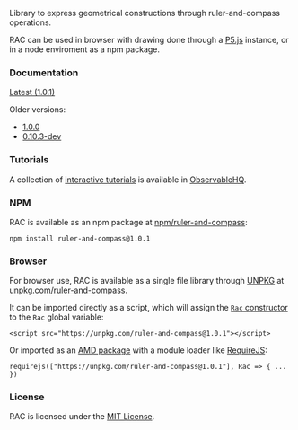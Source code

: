 Library to express geometrical constructions through ruler-and-compass operations.

RAC can be used in browser with drawing done through a [P5.js](https://p5js.org/) instance, or in a node enviroment as a npm package.


### Documentation

[Latest (1.0.1)](./documentation/latest/)

Older versions:
+ [1.0.0](./documentation/1.0.0/)
+ [0.10.3-dev](./documentation/0.10.3-dev/)



### Tutorials

A collection of [interactive tutorials](https://observablehq.com/@lopsae/rac-tutorial-home) is available in [ObservableHQ](https://observablehq.com/).



### NPM

RAC is available as an npm package at [npm/ruler-and-compass](https://www.npmjs.com/package/ruler-and-compass):
```
npm install ruler-and-compass@1.0.1
```



### Browser

For browser use, RAC is available as a single file library through [UNPKG](https://unpkg.com/) at [unpkg.com/ruler-and-compass](https://unpkg.com/ruler-and-compass).

It can be imported directly as a script, which will assign the [`Rac` constructor](./documentation/latest/Rac.html) to the `Rac` global variable:
```
<script src="https://unpkg.com/ruler-and-compass@1.0.1"></script>
```

Or imported as an [AMD package](https://github.com/amdjs/amdjs-api/blob/master/AMD.md) with a module loader like [RequireJS](https://requirejs.org/):
```
requirejs(["https://unpkg.com/ruler-and-compass@1.0.1"], Rac => { ... })
```



### License

RAC is licensed under the [MIT License](https://github.com/lopsae/rac/blob/main/LICENSE).

